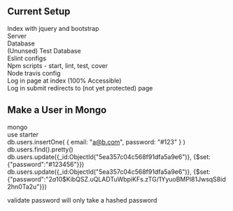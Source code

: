 ## Current Setup

Index with jquery and bootstrap  
Server  
Database  
(Ununsed) Test Database  
Eslint configs  
Npm scripts - start, lint, test, cover  
Node travis config  
Log in page at index (100% Accessible)  
Log in submit redirects to (not yet protected) page  

## Make a User in Mongo

mongo  
use starter  
db.users.insertOne( { email: "a@b.com", password: "#123" } )  
db.users.find().pretty()  
db.users.update({_id:ObjectId("5ea357c04c568f91dfa5a9e6")}, {$set: {"password":"#123456"}}) 
db.users.update({_id:ObjectId("5ea357c04c568f91dfa5a9e6")}, {$set: {"password":"$2a$10$KibQSZ.uQLADTuWbpiKFs.zTG/1YyuoBMPl81JwsqS8id2hn0Ta2u"}})  

validate password will only take a hashed password

